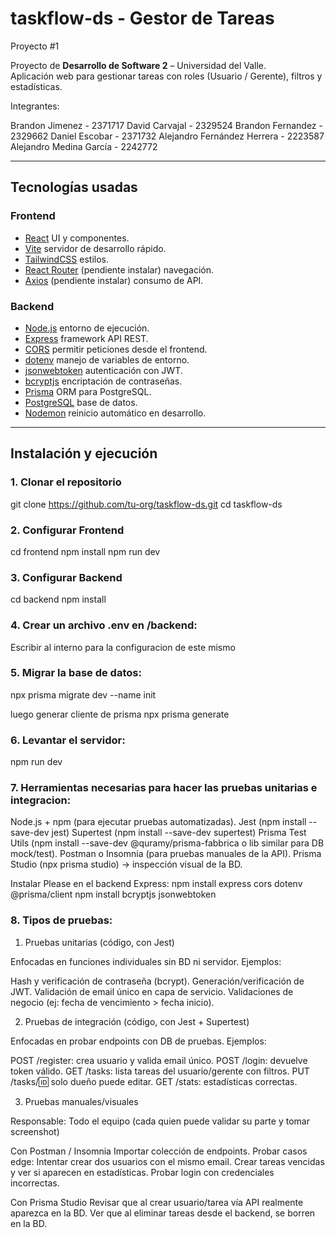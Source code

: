 # taskflow-ds - Gestor de Tareas
Proyecto #1

Proyecto de **Desarrollo de Software 2** – Universidad del Valle.  
Aplicación web para gestionar tareas con roles (Usuario / Gerente), filtros y estadísticas.

Integrantes:

Brandon Jimenez - 2371717
David Carvajal - 2329524
Brandon Fernandez - 2329662
Daniel Escobar - 2371732
Alejandro Fernández Herrera - 2223587
Alejandro Medina García - 2242772

---

## Tecnologías usadas

### **Frontend**
- [React](https://react.dev/) UI y componentes.
- [Vite](https://vitejs.dev/) servidor de desarrollo rápido.
- [TailwindCSS](https://tailwindcss.com/) estilos.
- [React Router](https://reactrouter.com/) (pendiente instalar) navegación.
- [Axios](https://axios-http.com/) (pendiente instalar) consumo de API.

### **Backend**
- [Node.js](https://nodejs.org/) entorno de ejecución.
- [Express](https://expressjs.com/) framework API REST.
- [CORS](https://www.npmjs.com/package/cors) permitir peticiones desde el frontend.
- [dotenv](https://www.npmjs.com/package/dotenv) manejo de variables de entorno.
- [jsonwebtoken](https://www.npmjs.com/package/jsonwebtoken) autenticación con JWT.
- [bcryptjs](https://www.npmjs.com/package/bcryptjs) encriptación de contraseñas.
- [Prisma](https://www.prisma.io/) ORM para PostgreSQL.
- [PostgreSQL](https://www.postgresql.org/) base de datos.
- [Nodemon](https://www.npmjs.com/package/nodemon) reinicio automático en desarrollo.

---

## Instalación y ejecución

### 1. Clonar el repositorio

git clone https://github.com/tu-org/taskflow-ds.git
cd taskflow-ds

### 2. Configurar Frontend

cd frontend
npm install
npm run dev

### 3. Configurar Backend

cd backend
npm install

### 4. Crear un archivo .env en /backend:

Escribir al interno para la configuracion de este mismo

### 5. Migrar la base de datos:

npx prisma migrate dev --name init 

luego generar cliente de prisma
npx prisma generate

### 6. Levantar el servidor:

npm run dev

### 7. Herramientas necesarias para hacer las pruebas unitarias e integracion:

Node.js + npm (para ejecutar pruebas automatizadas).
Jest (npm install --save-dev jest)
Supertest (npm install --save-dev supertest)
Prisma Test Utils (npm install --save-dev @quramy/prisma-fabbrica o lib similar para DB mock/test).
Postman o Insomnia (para pruebas manuales de la API).
Prisma Studio (npx prisma studio) → inspección visual de la BD.

Instalar Please en el backend
Express: npm install express cors dotenv @prisma/client
npm install bcryptjs jsonwebtoken

### 8. Tipos de pruebas:

1) Pruebas unitarias (código, con Jest)

Enfocadas en funciones individuales sin BD ni servidor.
Ejemplos:

Hash y verificación de contraseña (bcrypt).
Generación/verificación de JWT.
Validación de email único en capa de servicio.
Validaciones de negocio (ej: fecha de vencimiento > fecha inicio).

2) Pruebas de integración (código, con Jest + Supertest)

Enfocadas en probar endpoints con DB de pruebas.
Ejemplos:

POST /register: crea usuario y valida email único.
POST /login: devuelve token válido.
GET /tasks: lista tareas del usuario/gerente con filtros.
PUT /tasks/:id: solo dueño puede editar.
GET /stats: estadísticas correctas.

3) Pruebas manuales/visuales

Responsable: Todo el equipo (cada quien puede validar su parte y tomar screenshot)

Con Postman / Insomnia
Importar colección de endpoints.
Probar casos edge:
Intentar crear dos usuarios con el mismo email.
Crear tareas vencidas y ver si aparecen en estadísticas.
Probar login con credenciales incorrectas.

Con Prisma Studio
Revisar que al crear usuario/tarea vía API realmente aparezca en la BD.
Ver que al eliminar tareas desde el backend, se borren en la BD.